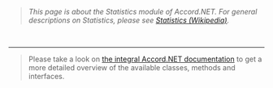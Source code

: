 > _This page is about the Statistics module of Accord.NET. For general descriptions on Statistics, please see [Statistics (Wikipedia)](http://en.wikipedia.org/wiki/Statistics)._

<br />

---


> Please take a look on [the integral Accord.NET documentation](http://accord.googlecode.com/svn/docs/Index.html) to get a more detailed overview of the available classes, methods and interfaces.